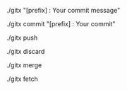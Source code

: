 <!-- 전체 워크플로우 (add + commit + push) -->
./gitx "[prefix] : Your commit message"

<!-- 변경사항 추가 및 커밋만 수행 -->
./gitx commit "[prefix] : Your commit"

<!-- 푸시만 수행 -->
./gitx push

<!-- 로컬 변경사항 버리기 (reset --hard, clean -fd) -->
./gitx discard

<!-- 현재 브랜치를 main 브랜치로 병합-->
./gitx merge

<!-- 모든 원격 저장소 fetch (git fetch --all) -->
./gitx fetch                          
<!-- 현재 버전 v.1.0 >